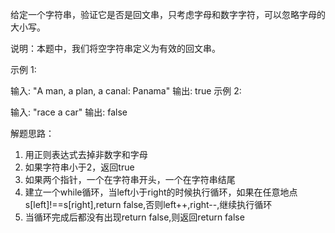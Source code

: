 给定一个字符串，验证它是否是回文串，只考虑字母和数字字符，可以忽略字母的大小写。

说明：本题中，我们将空字符串定义为有效的回文串。

示例 1:

输入: "A man, a plan, a canal: Panama"
输出: true
示例 2:

输入: "race a car"
输出: false

解题思路：
1. 用正则表达式去掉非数字和字母
2. 如果字符串小于2，返回true
3. 如果两个指针，一个在字符串开头，一个在字符串结尾
4. 建立一个while循环，当left小于right的时候执行循环，如果在任意地点s[left]!==s[right],return false,否则left++,right--,继续执行循环
5. 当循环完成后都没有出现return false,则返回return false